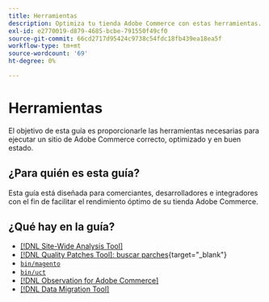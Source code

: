 ```yaml
---
title: Herramientas
description: Optimiza tu tienda Adobe Commerce con estas herramientas.
exl-id: e2770019-d879-4685-bcbe-791550f49cf0
source-git-commit: 66cd2717d95424c9738c54fdc18fb439ea18ea5f
workflow-type: tm+mt
source-wordcount: '69'
ht-degree: 0%

---
```


# Herramientas

El objetivo de esta guía es proporcionarle las herramientas necesarias para ejecutar un sitio de Adobe Commerce correcto, optimizado y en buen estado.

## ¿Para quién es esta guía?

Esta guía está diseñada para comerciantes, desarrolladores e integradores con el fin de facilitar el rendimiento óptimo de su tienda Adobe Commerce.

## ¿Qué hay en la guía?

* [[!DNL Site-Wide Analysis Tool]](../tools/site-wide-analysis-tool/intro.md)
* [[!DNL Quality Patches Tool]: buscar parches](https://experienceleague.adobe.com/tools/commerce-quality-patches/index.html){target="_blank"}
* [`bin/magento`](reference/commerce-on-premises.md)
* [`bin/uct`](reference/commerce-on-premises.md)
* [[!DNL Observation for Adobe Commerce]](../tools/observation-for-adobe-commerce/intro.md)
* [[!DNL Data Migration Tool]](data-migration-tool/how-migration-works.md)
